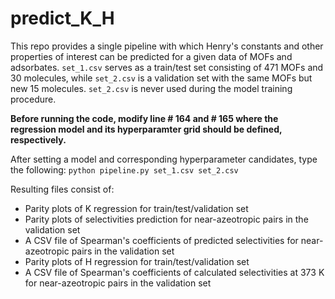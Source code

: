 # predict_K_H

This repo provides a single pipeline with which Henry's constants and other properties of interest can be predicted for a given data of MOFs and adsorbates. `set_1.csv` serves as a train/test set consisting of 471 MOFs and 30 molecules, while `set_2.csv` is a validation set with the same MOFs but new 15 molecules. `set_2.csv` is never used during the model training procedure.

**Before running the code, modify line # 164 and # 165 where the regression model and its hyperparamter grid should be defined, respectively.**

After setting a model and corresponding hyperparameter candidates, type the following:
`python pipeline.py set_1.csv set_2.csv`

Resulting files consist of:
- Parity plots of K regression for train/test/validation set
- Parity plots of selectivities prediction for near-azeotropic pairs in the validation set
- A CSV file of Spearman's coefficients of predicted selectivities for near-azeotropic pairs in the validation set
- Parity plots of H regression for train/test/validation set
- A CSV file of Spearman's coefficients of calculated selectivities at 373 K for near-azeotropic pairs in the validation set
